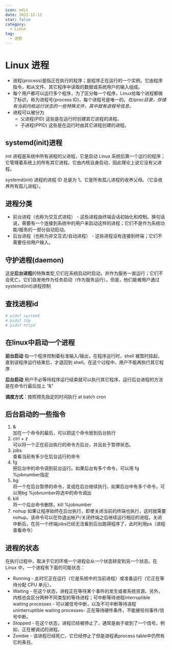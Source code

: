 ```yaml
---
icon: edit
date: 2022-12-12
star: false
category:
  - Linux
tag:
  - 进程
---
```

# Linux 进程
* 进程(process)是指正在执行的程序；是程序正在运行的一个实例。它由程序指令，和从文件、其它程序中读取的数据或系统用户的输入组成。
* 每个用户都可以运行多个程序，为了区分每一个程序，Linux给每个进程都做了标识，称为进程号(process ID)，每个进程号是唯一的。*在/proc目录，存储有当前内核运行状态的一些特殊文件，其中就有进程号信息。*
* 进程可以被分为 
    - 父进程(PID) 这些是在运行时创建其它进程的进程。
    - 子进程(PPID) 这些是在运行时由其它进程创建的进程。

## systemd(init)进程
init 进程是系统中所有进程的父进程，它是启动 Linux 系统后第一个运行的程序；它管理着系统上的所有其它进程。它由内核自身启动，因此理论上说它没有父进程。

systemd(init) 进程的进程 ID 总是为 1。它是所有孤儿进程的收养父母。（它会收养所有孤儿进程）。

## 进程分类
* 前台进程（也称为交互式进程） - 这些进程由终端会话初始化和控制。换句话说，需要有一个连接到系统中的用户来启动这样的进程；它们不是作为系统功能/服务的一部分自动启动。
* 后台进程（也称为非交互式/自动进程） - 这些进程没有连接到终端；它们不需要任何用户输入。

## 守护进程(daemon)
这是**后台进程**的特殊类型,它们在系统启动时启动，并作为服务一直运行；它们不会死亡。它们自发地作为任务启动（作为服务运行）。但是，他们能被用户通过systemd(init)进程控制

## 查找进程id
```bash
# pidof systemd
# pidof top
# pidof httpd
```

## 在linux中启动一个进程
**前台启动** 指一个程序控制着标准输入/输出，在程序运行时，shell 被暂时挂起，直到该程序运行结束后，才退回到 shell。在这个过程中，用户不能再执行其它程序

**后台启动** 用户不必等待程序运行结束就可以执行其它程序。运行后台进程的方法是在命令行最后加上 “&”

**调度方式**：按照预先指定的时间执行
at
batch
cron

## 后台启动的一些指令
1. &  
加在一个命令的最后，可以把这个命令放到后台执行
2. ctrl + z  
可以将一个正在前台执行的命令方后台，并且处于暂停状态。
3. jobs  
查看当前有多少在后台运行的命令
4. fg  
把后台中的命令调到前台运行。如果后台有多个命令，可以用 fg %jobnumber指定
5. bg  
将一个在后台暂停的命令，变成在后台继续执行。如果后台中有多个命令，可以用bg %jobnumber将选中的命令调出
6. kill  
将一个后台命令删除，kill %jobnumber
7. nohup
如果让程序始终在后台执行，即使关闭当前的终端也执行，这时就需要nohup。该命令可以在你退出帐户/关闭终端之后继续运行相应的进程。关闭中断后，在另一个终端jobs已经无法看到后台跑得程序了，此时利用ps（进程查看命令）

## 进程的状态
在执行过程中，取决于它的环境一个进程会从一个状态转变到另一个状态。在 Linux 中，一个进程有下面的可能状态：

* Running - 此时它正在运行（它是系统中的当前进程）或准备运行（它正在等待分配 CPU 单元）。
* Waiting - 在这个状态，进程正在等待某个事件的发生或者系统资源。另外，内核也会区分两种不同类型的等待进程；可中断等待进程interruptible waiting processes - 可以被信号中断，以及不可中断等待进程uninterruptible waiting processes- 正在等待硬件条件，不能被任何事件/信号中断。
* Stopped - 在这个状态，进程已经被停止了，通常是由于收到了一个信号。例如，正在被调试的进程。
* Zombie - 该进程已经死亡，它已经停止了但是进程表process table中仍然有它的条目。